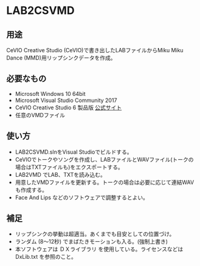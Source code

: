 # LAB2CSVMD

## 用途
CeVIO Creative Studio (CeVIO)で書き出したLABファイルからMiku Miku Dance (MMD)用リップシンクデータを作成。

## 必要なもの
- Microsoft Windows 10 64bit
- Microsoft Visual Studio Community 2017
- CeVIO Creative Studio 6 製品版 [公式サイト](http://cevio.jp/others/CCS/)
- 任意のVMDファイル

## 使い方
- LAB2CSVMD.slnをVisual Studioでビルドする。
- CeVIOでトークやソングを作成し、LABファイルとWAVファイル(トークの場合はTXTファイルも)をエクスポートする。
- LAB2VMD でLAB、TXTを読み込む。
- 用意したVMDファイルを更新する。トークの場合は必要に応じて連結WAVも作成する。
- Face And Lips などのソフトウェアで調整するとよい。

## 補足
- リップシンクの挙動は超適当。あくまでも目安としての位置づけ。
- ランダム (8～12秒) でまばたきモーションも入る。(強制上書き)
- 本ソフトウェアは ＤＸライブラリ を使用している。ライセンスなどは DxLib.txt を参照のこと。
